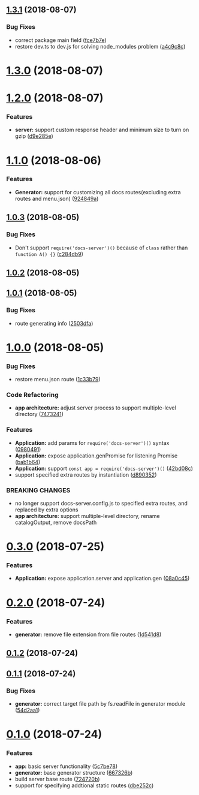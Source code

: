 <a name="1.3.1"></a>
## [1.3.1](https://github.com/lbwa/docs-server/compare/v1.3.0...v1.3.1) (2018-08-07)


### Bug Fixes

* correct package main field ([fce7b7e](https://github.com/lbwa/docs-server/commit/fce7b7e))
* restore dev.ts to dev.js for solving node_modules problem ([a4c9c8c](https://github.com/lbwa/docs-server/commit/a4c9c8c))



<a name="1.3.0"></a>
# [1.3.0](https://github.com/lbwa/docs-server/compare/v1.2.0...v1.3.0) (2018-08-07)



<a name="1.2.0"></a>
# [1.2.0](https://github.com/lbwa/docs-server/compare/v1.1.0...v1.2.0) (2018-08-07)


### Features

* **server:** support custom response header and minimum size to turn on gzip ([d9e285e](https://github.com/lbwa/docs-server/commit/d9e285e))



<a name="1.1.0"></a>
# [1.1.0](https://github.com/lbwa/docs-server/compare/v1.0.3...v1.1.0) (2018-08-06)


### Features

* **Generator:** support for customizing all docs routes(excluding extra routes and menu.json) ([924849a](https://github.com/lbwa/docs-server/commit/924849a))



<a name="1.0.3"></a>
## [1.0.3](https://github.com/lbwa/docs-server/compare/v1.0.2...v1.0.3) (2018-08-05)


### Bug Fixes

* Don't support `require('docs-server')()` because of `class` rather than `function A() {}` ([c284db9](https://github.com/lbwa/docs-server/commit/c284db9))



<a name="1.0.2"></a>
## [1.0.2](https://github.com/lbwa/docs-server/compare/v1.0.1...v1.0.2) (2018-08-05)



<a name="1.0.1"></a>
## [1.0.1](https://github.com/lbwa/docs-server/compare/v1.0.0...v1.0.1) (2018-08-05)


### Bug Fixes

* route generating info ([2503dfa](https://github.com/lbwa/docs-server/commit/2503dfa))



<a name="1.0.0"></a>
# [1.0.0](https://github.com/lbwa/docs-server/compare/v0.3.0...v1.0.0) (2018-08-05)


### Bug Fixes

* restore menu.json route ([1c33b79](https://github.com/lbwa/docs-server/commit/1c33b79))


### Code Refactoring

* **app architecture:** adjust server process to support multiple-level directory ([7473241](https://github.com/lbwa/docs-server/commit/7473241))


### Features

* **Application:** add params for `require('docs-server')()` syntax ([0980491](https://github.com/lbwa/docs-server/commit/0980491))
* **Application:** expose application.genPromise for listening Promise<Gen> ([bab1b64](https://github.com/lbwa/docs-server/commit/bab1b64))
* **Application:** support `const app = require('docs-server')()` ([42bd08c](https://github.com/lbwa/docs-server/commit/42bd08c))
* support specified extra routes by instantiation ([d890352](https://github.com/lbwa/docs-server/commit/d890352))


### BREAKING CHANGES

* no longer support docs-server.config.js to specified extra routes, and replaced by
extra options
* **app architecture:** support multiple-level directory, rename catalogOutput, remove docsPath



<a name="0.3.0"></a>
# [0.3.0](https://github.com/lbwa/docs-server/compare/v0.2.0...v0.3.0) (2018-07-25)


### Features

* **Application:** expose application.server and application.gen ([08a0c45](https://github.com/lbwa/docs-server/commit/08a0c45))



<a name="0.2.0"></a>
# [0.2.0](https://github.com/lbwa/docs-server/compare/v0.1.2...v0.2.0) (2018-07-24)


### Features

* **generator:** remove file extension from file routes ([1d541d8](https://github.com/lbwa/docs-server/commit/1d541d8))



<a name="0.1.2"></a>
## [0.1.2](https://github.com/lbwa/docs-server/compare/v0.1.1...v0.1.2) (2018-07-24)



<a name="0.1.1"></a>
## [0.1.1](https://github.com/lbwa/docs-server/compare/v0.1.0...v0.1.1) (2018-07-24)


### Bug Fixes

* **generator:** correct target file path by fs.readFile in generator module ([54d2aa1](https://github.com/lbwa/docs-server/commit/54d2aa1))



<a name="0.1.0"></a>
# [0.1.0](https://github.com/lbwa/docs-server/compare/5c7be78...v0.1.0) (2018-07-24)


### Features

* **app:** basic server functionality ([5c7be78](https://github.com/lbwa/docs-server/commit/5c7be78))
* **generator:** base generator structure ([667326b](https://github.com/lbwa/docs-server/commit/667326b))
* build server base route ([724720b](https://github.com/lbwa/docs-server/commit/724720b))
* support for specifying addtional static routes ([dbe252c](https://github.com/lbwa/docs-server/commit/dbe252c))



